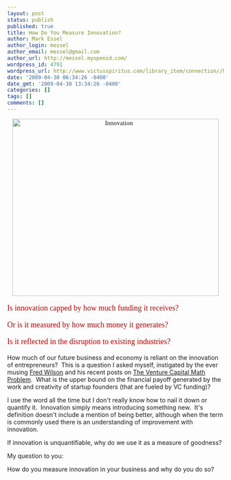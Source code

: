 ```yaml
---
layout: post
status: publish
published: true
title: How Do You Measure Innovation?
author: Mark Essel
author_login: messel
author_email: messel@gmail.com
author_url: http://messel.myopenid.com/
wordpress_id: 4791
wordpress_url: http://www.victusspiritus.com/library_item/connection//how-do-you-measure-innovation/
date: '2009-04-30 06:34:26 -0400'
date_gmt: '2009-04-30 13:34:26 -0400'
categories: []
tags: []
comments: []
---
```

<p style="text-align: center;"><span style="font-size: 15px; font-family: Trebuchet MS;"><a style="display: inline;" href="http://www.flickr.com/photos/hagengraf/"><img class="at-xid-6a0111688fdbcb970c01156f6a9fc9970c image-full aligncenter" style="border: 0pt none;" title="Innovation" src="http://messel.typepad.com/.a/6a0111688fdbcb970c01156f6a9fc9970c-800wi" border="0" alt="Innovation" width="480" height="413" /></a><br />
</span></p>
<p style="color: #c00000; font-size: 18px; font-family: Trebuchet MS;">Is innovation capped by how much funding it receives?</p>
<p style="color: #c00000; font-size: 18px; font-family: Trebuchet MS;">Or is it measured by how much money it generates?</p>
<p style="color: #c00000; font-size: 18px; font-family: Trebuchet MS;">Is it reflected in the disruption to existing industries?</p>
<p>How much of our future business and economy is reliant on the innovation of entrepreneurs?  This is a question I asked myself, instigated by the ever musing <a href="http://www.avc.com/">Fred Wilson</a> and his recent posts on <a href="http://www.avc.com/a_vc/2009/04/the-venture-capital-math-problem.html">The Venture Capital Math Problem</a>.  What is the upper bound on the financial payoff generated by the work and creativity of startup founders (that are fueled by VC funding)?</p>
<p>I use the word all the time but I don't really know how to nail it down or quantify it.  Innovation simply means introducing something new.  It's definition doesn't include a mention of being better, although when the term is commonly used there is an understanding of improvement with innovation.</p>
<p>If innovation is unquantifiable, why do we use it as a measure of goodness?</p>
<p>My question to you:</p>
<p>How do you measure innovation in your business and why do you do so?</p>
